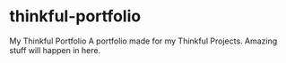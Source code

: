 thinkful-portfolio
==================

My Thinkful Portfolio
A portfolio made for my Thinkful Projects.
Amazing stuff will happen in here.
